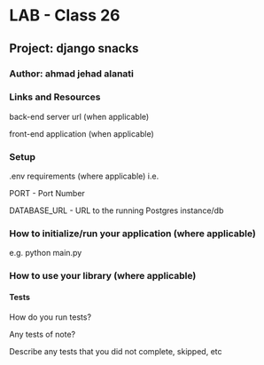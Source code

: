 # LAB - Class 26

## Project: django snacks

### Author: ahmad jehad alanati

### Links and Resources

back-end server url (when applicable)

front-end application (when applicable)

### Setup

.env requirements (where applicable)
i.e.

PORT - Port Number

DATABASE_URL - URL to the running Postgres instance/db

### How to initialize/run your application (where applicable)

e.g. python main.py

### How to use your library (where applicable)

#### Tests

How do you run tests?

Any tests of note?

Describe any tests that you did not complete, skipped, etc
